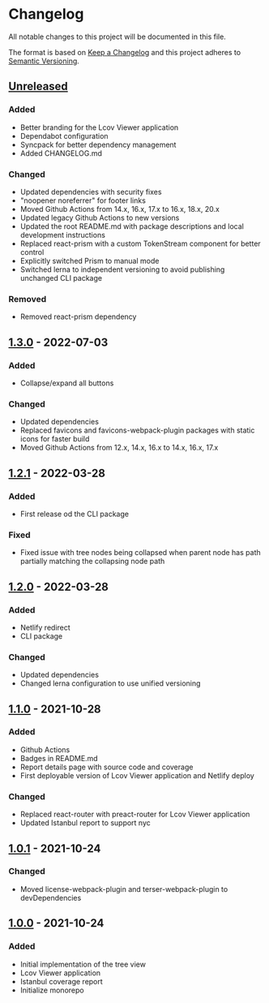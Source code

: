 # Changelog

All notable changes to this project will be documented in this file.

The format is based on [Keep a Changelog](http://keepachangelog.com/)
and this project adheres to [Semantic Versioning](http://semver.org/).

## [Unreleased]
### Added
* Better branding for the Lcov Viewer application
* Dependabot configuration
* Syncpack for better dependency management
* Added CHANGELOG.md

### Changed
* Updated dependencies with security fixes
* "noopener noreferrer" for footer links
* Moved Github Actions from 14.x, 16.x, 17.x to 16.x, 18.x, 20.x
* Updated legacy Github Actions to new versions
* Updated the root README.md with package descriptions and local development instructions
* Replaced react-prism with a custom TokenStream component for better control
* Explicitly switched Prism to manual mode
* Switched lerna to independent versioning to avoid publishing unchanged CLI package

### Removed
* Removed react-prism dependency

## [1.3.0] - 2022-07-03
### Added
* Collapse/expand all buttons

### Changed
* Updated dependencies
* Replaced favicons and favicons-webpack-plugin packages with static icons for faster build
* Moved Github Actions from 12.x, 14.x, 16.x to 14.x, 16.x, 17.x

## [1.2.1] - 2022-03-28
### Added
* First release od the CLI package

### Fixed
* Fixed issue with tree nodes being collapsed when parent node has path partially matching the collapsing node path

## [1.2.0] - 2022-03-28
### Added
* Netlify redirect
* CLI package

### Changed
* Updated dependencies
* Changed lerna configuration to use unified versioning

## [1.1.0] - 2021-10-28
### Added
* Github Actions
* Badges in README.md
* Report details page with source code and coverage
* First deployable version of Lcov Viewer application and Netlify deploy

### Changed
* Replaced react-router with preact-router for Lcov Viewer application
* Updated Istanbul report to support nyc

## [1.0.1] - 2021-10-24
### Changed
* Moved license-webpack-plugin and terser-webpack-plugin to devDependencies

## [1.0.0] - 2021-10-24
### Added
* Initial implementation of the tree view
* Lcov Viewer application
* Istanbul coverage report
* Initialize monorepo

[//]: # (Reference links)

[Unreleased]: https://github.com/eugenezinovyev/lcov-viewer/compare/v1.3.0...HEAD
[1.3.0]: https://github.com/eugenezinovyev/lcov-viewer/compare/v1.2.1...v1.3.0
[1.2.1]: https://github.com/eugenezinovyev/lcov-viewer/compare/v1.2.0...v1.2.1
[1.2.0]: https://github.com/eugenezinovyev/lcov-viewer/compare/v1.1.0...v1.2.0
[1.1.0]: https://github.com/eugenezinovyev/lcov-viewer/compare/v1.0.1...v1.1.0
[1.0.1]: https://github.com/eugenezinovyev/lcov-viewer/compare/v1.0.0...v1.0.1
[1.0.0]: https://github.com/eugenezinovyev/lcov-viewer/releases/tag/v1.0.0
